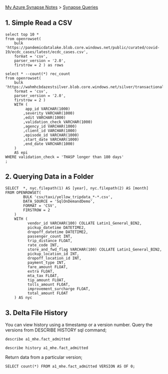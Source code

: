 [My Azure Synapse Notes](my_synapse_notes.md) > [Synapse Queries](synapse_queries.md)



## 1. Simple Read a CSV

```
select top 10 *
from openrowset(
    bulk 'https://pandemicdatalake.blob.core.windows.net/public/curated/covid-19/ecdc_cases/latest/ecdc_cases.csv',
    format = 'csv',
    parser_version = '2.0',
    firstrow = 2 ) as rows
```

```
select * --count(*) rec_count
from openrowset(
    bulk 'https://wahmhcbdazestsilver.blob.core.windows.net/silver/transactional/c3_aodmds/*/dsp_validation_report.csv',
    format = 'csv',
    parser_version = '2.0',
    firstrow = 2 )
    WITH (
         app_id VARCHAR(1000)
        ,severity VARCHAR(1000)
        ,edit VARCHAR(1000)
        ,validation_check VARCHAR(1000)
        ,agency_id VARCHAR(1000)
        ,client_id VARCHAR(1000)
        ,episode_id VARCHAR(1000)
        ,start_date VARCHAR(1000)
        ,end_date VARCHAR(1000)
    ) 
    AS epi
WHERE validation_check = 'THASP longer than 180 days'
;
```

## 2. Querying Data in a Folder


```
SELECT  *, nyc.filepath(1) AS [year], nyc.filepath(2) AS [month]
FROM OPENROWSET(
        BULK 'csv/taxi/yellow_tripdata_*-*.csv',
        DATA_SOURCE = 'SqlOnDemandDemo',
        FORMAT = 'CSV', 
        FIRSTROW = 2
    )
    WITH (
          vendor_id VARCHAR(100) COLLATE Latin1_General_BIN2, 
          pickup_datetime DATETIME2, 
          dropoff_datetime DATETIME2,
          passenger_count INT,
          trip_distance FLOAT,
          rate_code INT,
          store_and_fwd_flag VARCHAR(100) COLLATE Latin1_General_BIN2,
          pickup_location_id INT,
          dropoff_location_id INT,
          payment_type INT,
          fare_amount FLOAT,
          extra FLOAT,
          mta_tax FLOAT,
          tip_amount FLOAT,
          tolls_amount FLOAT,
          improvement_surcharge FLOAT,
          total_amount FLOAT
    ) AS nyc
```

## 3. Delta File History

You can view history using a timestamp or a version number. Query the versions from DESCRIBE HISTORY sql command;

```
describe a1_mhe.fact_admitted

describe history a1_mhe.fact_admitted
```

Return data from a particular version;

```
SELECT count(*) FROM a1_mhe.fact_admitted VERSION AS OF 0;
```
